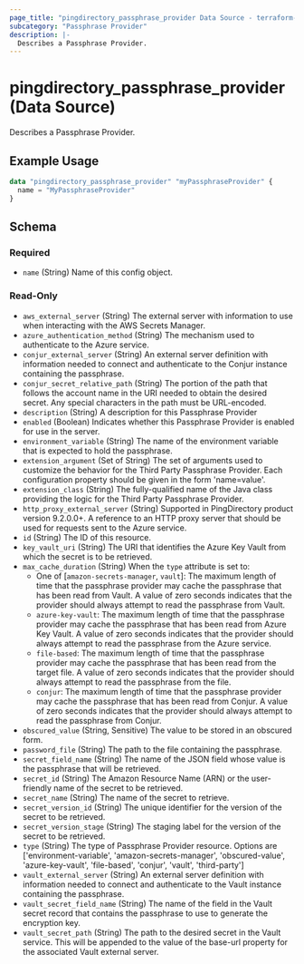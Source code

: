 ```yaml
---
page_title: "pingdirectory_passphrase_provider Data Source - terraform-provider-pingdirectory"
subcategory: "Passphrase Provider"
description: |-
  Describes a Passphrase Provider.
---
```


# pingdirectory_passphrase_provider (Data Source)

Describes a Passphrase Provider.

## Example Usage

```terraform
data "pingdirectory_passphrase_provider" "myPassphraseProvider" {
  name = "MyPassphraseProvider"
}
```

<!-- schema generated by tfplugindocs -->
## Schema

### Required

- `name` (String) Name of this config object.

### Read-Only

- `aws_external_server` (String) The external server with information to use when interacting with the AWS Secrets Manager.
- `azure_authentication_method` (String) The mechanism used to authenticate to the Azure service.
- `conjur_external_server` (String) An external server definition with information needed to connect and authenticate to the Conjur instance containing the passphrase.
- `conjur_secret_relative_path` (String) The portion of the path that follows the account name in the URI needed to obtain the desired secret. Any special characters in the path must be URL-encoded.
- `description` (String) A description for this Passphrase Provider
- `enabled` (Boolean) Indicates whether this Passphrase Provider is enabled for use in the server.
- `environment_variable` (String) The name of the environment variable that is expected to hold the passphrase.
- `extension_argument` (Set of String) The set of arguments used to customize the behavior for the Third Party Passphrase Provider. Each configuration property should be given in the form 'name=value'.
- `extension_class` (String) The fully-qualified name of the Java class providing the logic for the Third Party Passphrase Provider.
- `http_proxy_external_server` (String) Supported in PingDirectory product version 9.2.0.0+. A reference to an HTTP proxy server that should be used for requests sent to the Azure service.
- `id` (String) The ID of this resource.
- `key_vault_uri` (String) The URI that identifies the Azure Key Vault from which the secret is to be retrieved.
- `max_cache_duration` (String) When the `type` attribute is set to:
  - One of [`amazon-secrets-manager`, `vault`]: The maximum length of time that the passphrase provider may cache the passphrase that has been read from Vault. A value of zero seconds indicates that the provider should always attempt to read the passphrase from Vault.
  - `azure-key-vault`: The maximum length of time that the passphrase provider may cache the passphrase that has been read from Azure Key Vault. A value of zero seconds indicates that the provider should always attempt to read the passphrase from the Azure service.
  - `file-based`: The maximum length of time that the passphrase provider may cache the passphrase that has been read from the target file. A value of zero seconds indicates that the provider should always attempt to read the passphrase from the file.
  - `conjur`: The maximum length of time that the passphrase provider may cache the passphrase that has been read from Conjur. A value of zero seconds indicates that the provider should always attempt to read the passphrase from Conjur.
- `obscured_value` (String, Sensitive) The value to be stored in an obscured form.
- `password_file` (String) The path to the file containing the passphrase.
- `secret_field_name` (String) The name of the JSON field whose value is the passphrase that will be retrieved.
- `secret_id` (String) The Amazon Resource Name (ARN) or the user-friendly name of the secret to be retrieved.
- `secret_name` (String) The name of the secret to retrieve.
- `secret_version_id` (String) The unique identifier for the version of the secret to be retrieved.
- `secret_version_stage` (String) The staging label for the version of the secret to be retrieved.
- `type` (String) The type of Passphrase Provider resource. Options are ['environment-variable', 'amazon-secrets-manager', 'obscured-value', 'azure-key-vault', 'file-based', 'conjur', 'vault', 'third-party']
- `vault_external_server` (String) An external server definition with information needed to connect and authenticate to the Vault instance containing the passphrase.
- `vault_secret_field_name` (String) The name of the field in the Vault secret record that contains the passphrase to use to generate the encryption key.
- `vault_secret_path` (String) The path to the desired secret in the Vault service. This will be appended to the value of the base-url property for the associated Vault external server.

